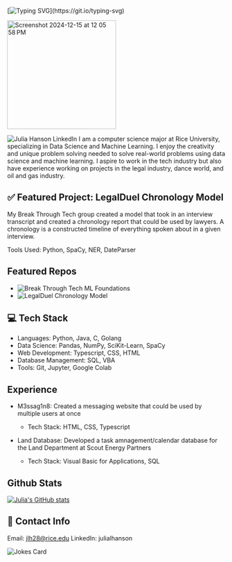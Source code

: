[![Typing SVG](https://readme-typing-svg.demolab.com/?lines=Hi,+I'm+Julia!)](https://git.io/typing-svg)
<!--
**julialhanson/julialhanson** is a ✨ _special_ ✨ repository because its `README.md` (this file) appears on your GitHub profile.

Here are some ideas to get you started:

- 🔭 I’m currently working on ...
- 🌱 I’m currently learning ...
- 👯 I’m looking to collaborate on ...
- 🤔 I’m looking for help with ...
- 💬 Ask me about ...
- 📫 How to reach me: ...
- 😄 Pronouns: ...
- ⚡ Fun fact: ...
--><img width="251" alt="Screenshot 2024-12-15 at 12 05 58 PM" src="https://github.com/user-attachments/assets/9a1814c7-0171-45bc-b4b5-e8b8953edde5" />


![Julia Hanson LinkedIn](https://www.google.com/imgres?q=julia%20hanson%20oracle&imgurl=https%3A%2F%2Fmedia.licdn.com%2Fdms%2Fimage%2Fv2%2FD5603AQFlXkB8eHz_Qw%2Fprofile-displayphoto-shrink_200_200%2Fprofile-displayphoto-shrink_200_200%2F0%2F1730576500906%3Fe%3D2147483647%26v%3Dbeta%26t%3Dh2SDoGCnSUlYP-HtdbuAhknoH2C59YxTDQ6IIfiAXuY&imgrefurl=https%3A%2F%2Fwww.linkedin.com%2Fin%2Fjulialhanson&docid=4_PxQ8hfLyj0xM&tbnid=MIF6LRmDxF-WcM&vet=12ahUKEwjsmv6Ur6qKAxUHHNAFHYBqAKYQM3oECBUQAA..i&w=200&h=200&hcb=2&ved=2ahUKEwjsmv6Ur6qKAxUHHNAFHYBqAKYQM3oECBUQAA)
I am a computer science major at Rice University, specializing in Data Science and Machine Learning. I enjoy the creativity and unique problem solving needed to solve real-world problems using data science and machine learning. I aspire to work in the tech industry but also have experience working on projects in the legal industry, dance world, and oil and gas industry.

## ✅ Featured Project: LegalDuel Chronology Model

My Break Through Tech group created a model that took in an interview transcript and created a chronology report that could be used by lawyers. A chronology is a constructed timeline of everything spoken about in a given interview. 

Tools Used: Python, SpaCy, NER, DateParser

## Featured Repos
- ![Break Through Tech ML Foundations](https://github.com/julialhanson/BTTAI-Work)
- ![LegalDuel Chronology Model](https://github.com/heirynhr/legalduel-1a)

## 💻 Tech Stack
- Languages: Python, Java, C, Golang
- Data Science: Pandas, NumPy, SciKit-Learn, SpaCy
- Web Development: Typescript, CSS, HTML
- Database Management: SQL, VBA
- Tools: Git, Jupyter, Google Colab

## Experience
- M3ssag1n8: Created a messaging website that could be used by multiple users at once
  - Tech Stack: HTML, CSS, Typescript

- Land Database: Developed a task amnagement/calendar database for the Land Department at Scout Energy Partners
  - Tech Stack: Visual Basic for Applications, SQL
 
## Github Stats
[![Julia's GitHub stats](https://github-readme-stats.vercel.app/api?username=julialhanson)](https://github.com/julialhanson/github-readme-stats)

## 📩 Contact Info
Email: jlh28@rice.edu
LinkedIn: julialhanson

<!-- Markdown -->

![Jokes Card](https://readme-jokes.vercel.app/api)
